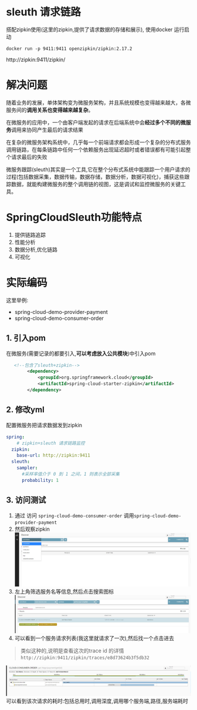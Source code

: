 
# sleuth 请求链路

搭配zipkin使用(这里的zipkin,提供了请求数据的存储和展示), 使用docker 运行启动

```shell script
docker run -p 9411:9411 openzipkin/zipkin:2.17.2
```

http://zipkin:9411/zipkin/

 
# 解决问题

随着业务的发展，单体架构变为微服务架构，并且系统规模也变得越来越大，各微服务间的**调用关系也变得越来越复杂**。

在微服务的应用中，一个由客户端发起的请求在后端系统中会**经过多个不同的微服务**调用来协同产生最后的请求结果

在复杂的微服务架构系统中，几乎每一个前端请求都会形成一个复杂的分布式服务调用链路，在每条链路中任何一个依赖服务出现延迟超时或者错误都有可能引起整个请求最后的失败


微服务跟踪(sleuth)其实是一个工具,它在整个分布式系统中能跟踪一个用户请求的过程(包括数据采集，数据传输，数据存储，数据分析，数据可视化)，捕获这些跟踪数据，就能构建微服务的整个调用链的视图，这是调试和监控微服务的关键工具。

# SpringCloudSleuth功能特点

1. 提供链路追踪	
2. 性能分析	
3. 数据分析,优化链路	
4. 可视化

# 实际编码

这里举例:
- spring-cloud-demo-provider-payment
- spring-cloud-demo-consumer-order

## 1. 引入pom

在微服务(需要记录的都要引入,**可以考虑放入公共模块**)中引入pom

```xml
   <!--包含了sleuth+zipkin-->
        <dependency>
            <groupId>org.springframework.cloud</groupId>
            <artifactId>spring-cloud-starter-zipkin</artifactId>
        </dependency>

```

## 2. 修改yml

配置微服务把请求数据发到zipkin

```yaml
spring:
    # zipkin+sleuth 请求链路监控
  zipkin:
    base-url: http://zipkin:9411
  sleuth:
    sampler:
      #采样率值介于 0 到 1 之间，1 则表示全部采集
      probability: 1
```

## 3. 访问测试

1. 通过 访问 `spring-cloud-demo-consumer-order` 调用`spring-cloud-demo-provider-payment` 
2. 然后观察zipkin
![](img/zipkin-dashboard.jpg)
3. 左上角筛选服务名等信息,然后点击搜索图标
![](img/zipkin-dashboard-filter.jpg)
4. 可以看到一个服务请求列表(我这里就请求了一次),然后找一个点击进去
> 类似这种的,说明是查看这次的trace id 的详情 `http://zipkin:9411/zipkin/traces/e8d73624b3f5db32`

![](img/zipkin-dashboard-filter-trace-id.jpg)
可以看到该次请求的耗时:包括总用时,调用深度,调用哪个服务端,路径,服务端耗时

